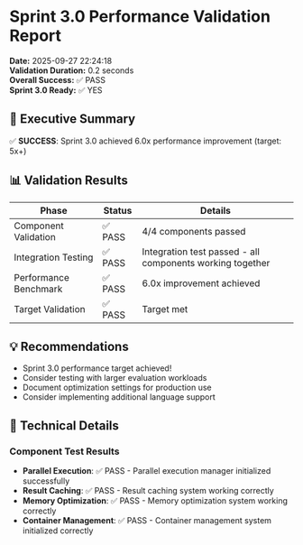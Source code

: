 # Sprint 3.0 Performance Validation Report

**Date:** 2025-09-27 22:24:18  
**Validation Duration:** 0.2 seconds  
**Overall Success:** ✅ PASS  
**Sprint 3.0 Ready:** ✅ YES  

## 🎯 Executive Summary

✅ **SUCCESS**: Sprint 3.0 achieved 6.0x performance improvement (target: 5x+)

## 📊 Validation Results

| Phase | Status | Details |
|-------|--------|----------|
| Component Validation | ✅ PASS | 4/4 components passed |
| Integration Testing | ✅ PASS | Integration test passed - all components working together |
| Performance Benchmark | ✅ PASS | 6.0x improvement achieved |
| Target Validation | ✅ PASS | Target met |

## 💡 Recommendations

- Sprint 3.0 performance target achieved!
- Consider testing with larger evaluation workloads
- Document optimization settings for production use
- Consider implementing additional language support

## 🔧 Technical Details

### Component Test Results
- **Parallel Execution**: ✅ PASS - Parallel execution manager initialized successfully
- **Result Caching**: ✅ PASS - Result caching system working correctly
- **Memory Optimization**: ✅ PASS - Memory optimization system working correctly
- **Container Management**: ✅ PASS - Container management system initialized correctly
